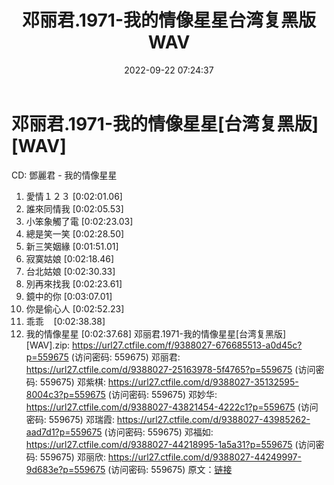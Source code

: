 ﻿---
title: 邓丽君.1971-我的情像星星台湾复黑版WAV
date: 2022-09-22 07:24:37
categories: WAV车载音乐、镜像
tags: 华语中文
---
# 邓丽君.1971-我的情像星星[台湾复黑版][WAV]

CD: 鄧麗君 - 我的情像星星
01. 愛情１２３
[0:02:01.06]
02. 誰來同情我
[0:02:05.53]
03. 小笨象觸了電
[0:02:23.03]
04. 總是笑一笑
[0:02:28.50]
05. 新三笑姻緣
[0:01:51.01]
06. 寂寞姑娘
[0:02:18.46]
07. 台北姑娘
[0:02:30.33]
08. 別再來找我
[0:02:23.61]
09. 鏡中的你
[0:03:07.01]
10. 你是偷心人
[0:02:52.23]
11. 乖乖    [0:02:38.38]
12. 我的情像星星
[0:02:37.68]
邓丽君.1971-我的情像星星[台湾复黑版][WAV].zip: https://url27.ctfile.com/f/9388027-676685513-a0d45c?p=559675
(访问密码: 559675)
邓丽君: https://url27.ctfile.com/d/9388027-25163978-5f4765?p=559675
(访问密码: 559675)
邓紫棋: https://url27.ctfile.com/d/9388027-35132595-8004c3?p=559675
(访问密码: 559675)
邓妙华: https://url27.ctfile.com/d/9388027-43821454-4222c1?p=559675
(访问密码: 559675)
邓瑞霞: https://url27.ctfile.com/d/9388027-43985262-aad7d1?p=559675
(访问密码: 559675)
邓福如: https://url27.ctfile.com/d/9388027-44218995-1a5a31?p=559675
(访问密码: 559675)
邓丽欣: https://url27.ctfile.com/d/9388027-44249997-9d683e?p=559675
(访问密码: 559675)
原文：[链接](https://blog.sina.com.cn/s/blog_1647c7e7601030zje.html)